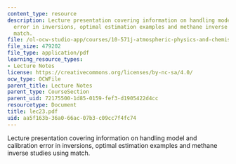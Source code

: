 ```yaml
---
content_type: resource
description: Lecture presentation covering information on handling model and calibration
  error in inversions, optimal estimation examples and methane inverse studies using
  match.
file: /ol-ocw-studio-app/courses/10-571j-atmospheric-physics-and-chemistry-spring-2006/aa5f163b36a066ac07b3c09cc7f4fc74_lec23.pdf
file_size: 479202
file_type: application/pdf
learning_resource_types:
- Lecture Notes
license: https://creativecommons.org/licenses/by-nc-sa/4.0/
ocw_type: OCWFile
parent_title: Lecture Notes
parent_type: CourseSection
parent_uid: 72175500-1d85-0159-fef3-d1905422d4cc
resourcetype: Document
title: lec23.pdf
uid: aa5f163b-36a0-66ac-07b3-c09cc7f4fc74
---
```

Lecture presentation covering information on handling model and calibration error in inversions, optimal estimation examples and methane inverse studies using match.